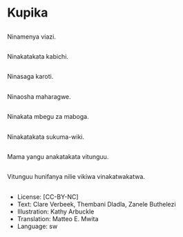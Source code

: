 # Kupika

##
Ninamenya viazi.

##
Ninakatakata kabichi.

##
Ninasaga karoti.

##
Ninaosha maharagwe.

##
Ninakata mbegu za maboga.

##
Ninakatakata sukuma-wiki.

##
Mama yangu anakatakata vitunguu.

##
Vitunguu hunifanya nilie vikiwa vinakatwakatwa.

##
* License: [CC-BY-NC]
* Text: Clare Verbeek, Thembani Dladla, Zanele Buthelezi
* Illustration: Kathy Arbuckle
* Translation: Matteo E. Mwita
* Language: sw
